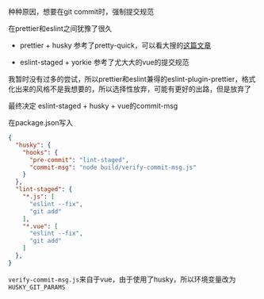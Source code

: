 种种原因，想要在git commit时，强制提交规范

在prettier和eslint之间犹豫了很久

- prettier + husky
参考了pretty-quick，可以看大搜的[这篇文章](https://blog.souche.com/prettier-your-project/)

- eslint-staged + yorkie
参考了尤大大的vue的提交规范

我暂时没有过多的尝试，所以prettier和eslint兼得的eslint-plugin-prettier，格式化出来的风格不是我想要的，所以选择性放弃，可能有更好的出路，但是放弃了

最终决定
eslint-staged + husky + vue的commit-msg

在package.json写入

```json
{
  "husky": {
    "hooks": {
      "pre-commit": "lint-staged",
      "commit-msg": "node build/verify-commit-msg.js"
    }
  },
  "lint-staged": {
    "*.js": [
      "eslint --fix",
      "git add"
    ],
    "*.vue": [
      "eslint --fix",
      "git add"
    ]
  },
}

```
`verify-commit-msg.js`来自于vue，由于使用了husky，所以环境变量改为 `HUSKY_GIT_PARAMS`
